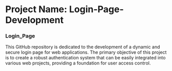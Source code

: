 # Project Name: Login-Page-Development
### Login_Page
This GitHub repository is dedicated to the development of a dynamic and secure login page for web applications. The primary objective of this project is to create a robust authentication system that can be easily integrated into various web projects, providing a foundation for user access control.
